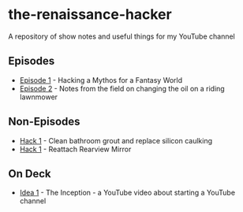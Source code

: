 # the-renaissance-hacker
A repository of show notes and useful things for my YouTube channel

## Episodes

- [Episode 1](Episode001/README.md) - Hacking a Mythos for a Fantasy World
- [Episode 2](Episode002/README.md) - Notes from the field on changing the oil on a riding lawnmower

## Non-Episodes

- [Hack 1](Hack001/README.md) - Clean bathroom grout and replace silicon caulking
- [Hack 1](Hack002/README.md) - Reattach Rearview Mirror


## On Deck

- [Idea 1](Idea001/README.md) - The Inception - a YouTube video about starting a YouTube channel

